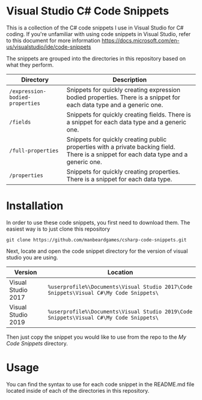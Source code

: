 # Visual Studio C# Code Snippets
This is a collection of the C# code snippets I use in Visual Studio for C# coding. If you're unfamiliar with using code snippets in Visual Studio, refer to this document for more information https://docs.microsoft.com/en-us/visualstudio/ide/code-snippets

The snippets are grouped into the directories in this repository based on what they perform.



| Directory | Description |
| --- | --- |
| `/expression-bodied-properties` | Snippets for quickly creating expression bodied properties. There is a snippet for each data type and a generic one. |
| `/fields` | Snippets for quickly creating fields.  There is a snippet for each data type and a generic one. |
| `/full-properties` | Snippets for quickly creating public properties with a private backing field. There is a snippet for each data type and a generic one. |
| `/properties` | Snippets for quickly creating properties. There is a snippet for each data type. |

# Installation
In order to use these code snippets, you first need to download them. The easiest way is to just clone this repository

```
git clone https://github.com/manbeardgames/csharp-code-snippets.git
```

Next, locate and open the code snippet directory for the version of visual studio you are using.  

| Version | Location |
| --- | --- |
| Visual Studio 2017 | `%userprofile%\Documents\Visual Studio 2017\Code Snippets\Visual C#\My Code Snippets\` |
| Visual Studio 2019 | `%userprofile%\Documents\Visual Studio 2019\Code Snippets\Visual C#\My Code Snippets\` |

Then just copy the snippet you would like to use from the repo to the *My Code Snippets* directory.

# Usage
You can find the syntax to use for each code snippet in the README.md file located inside of each of the directories in this repository. 